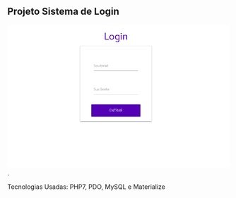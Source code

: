 ## Projeto Sistema de Login
![](screenshots/tela1.png).

Tecnologias Usadas:
PHP7, PDO, MySQL e Materialize
